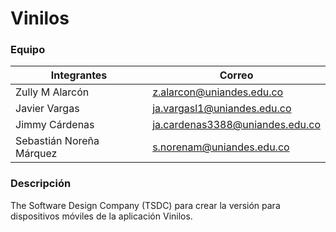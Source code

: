 # Vinilos

### Equipo
| Integrantes       | Correo |
| ----------- | ----------- |
| Zully M Alarcón      | z.alarcon@uniandes.edu.co       |
| Javier Vargas   | ja.vargasl1@uniandes.edu.co        |
| Jimmy Cárdenas  | ja.cardenas3388@uniandes.edu.co       |
| Sebastián Noreña Márquez  | s.norenam@uniandes.edu.co        |

### Descripción

The Software Design Company (TSDC) para crear la versión para dispositivos móviles de la aplicación Vinilos. 
